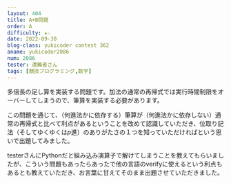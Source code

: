 ```yaml
---
layout: 404
title: A+B問題
order: A
difficulty: ★☆
date: 2022-09-30
blog-class: yukicoder contest 362
aname: yukicoder2086
num: 2086
tester: 遭難者さん
tags: [競技プログラミング,数学]
---
```


多倍長の足し算を実装する問題です。加法の通常の再帰式では実行時間制限をオーバーしてしまうので、筆算を実装する必要があります。

この問題を通じて、（何進法かに依存する）筆算が（何進法かに依存しない）通常の再帰式と比べて利点があるということを改めて認識していただき、位取り記法（そしてゆくゆくは$p$進）のありがたさの１つを知っていただければという思いで出題してみました。

testerさんにPythonだと組み込み演算子で解けてしまうことを教えてもらいましたが、こういう問題もあったらあったで他の言語のverifyに使えるという利点もあるとも教えていただき、お言葉に甘えてそのまま出題させていただきました。
